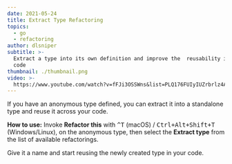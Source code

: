 ```yaml
---
date: 2021-05-24
title: Extract Type Refactoring
topics:
  - go
  - refactoring
author: dlsniper
subtitle: >-
  Extract a type into its own definition and improve the  reusability in your
  code
thumbnail: ./thumbnail.png
video: >-
  https://www.youtube.com/watch?v=fFJi3OSSWns&list=PLQ176FUIyIUZrbrlz4AY1V8VzBJKZyVlW&index=44
---
```


If you have an anonymous type defined, you can extract it into a
standalone type and reuse it across your code.

**How to use:**
Invoke **Refactor this** with <kbd>^T</kbd> (macOS) / <kbd>Ctrl+Alt+Shift+T</kbd> (Windows/Linux), on the anonymous type, then select the **Extract type** from the list of available refactorings.

Give it a name and start reusing the newly created type in your code.
